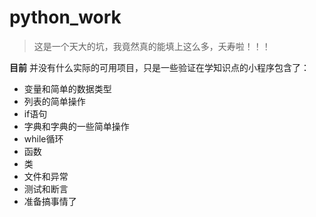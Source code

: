 # python_work
>这是一个天大的坑，我竟然真的能填上这么多，夭寿啦！！！

**目前** 并没有什么实际的可用项目，只是一些验证在学知识点的小程序包含了：
- 变量和简单的数据类型
- 列表的简单操作
- if语句
- 字典和字典的一些简单操作
- while循环
- 函数
- 类
- 文件和异常
- 测试和断言
- 准备搞事情了
